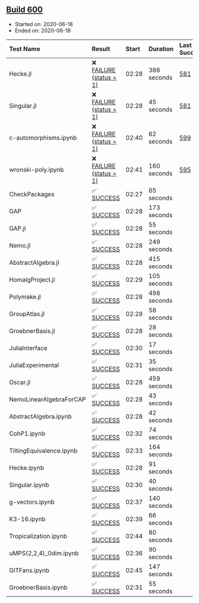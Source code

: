 ## [Build 600](https://oscarci.mathematik.uni-kl.de/job/oscar-julia-1.4/600/)

* Started on: 2020-06-18
* Ended on: 2020-06-18

| Test Name    | Result | Start | Duration | Last Success | First Failure |
|:-------------|:-------|:------|:---------|:-------------|:--------------|
| Hecke.jl | ❌ [FAILURE (status = 1)](https://oscarci.mathematik.uni-kl.de/job/oscar-julia-1.4/600/artifact/logs/build-600/Hecke.jl.log) | 02:28 | 386 seconds | [581](https://oscarci.mathematik.uni-kl.de/job/oscar-julia-1.4/581/) | [582](https://oscarci.mathematik.uni-kl.de/job/oscar-julia-1.4/582/) |
| Singular.jl | ❌ [FAILURE (status = 1)](https://oscarci.mathematik.uni-kl.de/job/oscar-julia-1.4/600/artifact/logs/build-600/Singular.jl.log) | 02:28 | 45 seconds | [581](https://oscarci.mathematik.uni-kl.de/job/oscar-julia-1.4/581/) | [582](https://oscarci.mathematik.uni-kl.de/job/oscar-julia-1.4/582/) |
| c-automorphisms.ipynb | ❌ [FAILURE (status = 1)](https://oscarci.mathematik.uni-kl.de/job/oscar-julia-1.4/600/artifact/logs/build-600/c-automorphisms.ipynb.log) | 02:40 | 62 seconds | [599](https://oscarci.mathematik.uni-kl.de/job/oscar-julia-1.4/599/) | [600](https://oscarci.mathematik.uni-kl.de/job/oscar-julia-1.4/600/) |
| wronski-poly.ipynb | ❌ [FAILURE (status = 1)](https://oscarci.mathematik.uni-kl.de/job/oscar-julia-1.4/600/artifact/logs/build-600/wronski-poly.ipynb.log) | 02:41 | 160 seconds | [595](https://oscarci.mathematik.uni-kl.de/job/oscar-julia-1.4/595/) | [596](https://oscarci.mathematik.uni-kl.de/job/oscar-julia-1.4/596/) |
| CheckPackages | ✅ [SUCCESS](https://oscarci.mathematik.uni-kl.de/job/oscar-julia-1.4/600/artifact/logs/build-600/CheckPackages.log) | 02:27 | 65 seconds |  |  |
| GAP | ✅ [SUCCESS](https://oscarci.mathematik.uni-kl.de/job/oscar-julia-1.4/600/artifact/logs/build-600/GAP.log) | 02:28 | 173 seconds |  |  |
| GAP.jl | ✅ [SUCCESS](https://oscarci.mathematik.uni-kl.de/job/oscar-julia-1.4/600/artifact/logs/build-600/GAP.jl.log) | 02:28 | 55 seconds |  |  |
| Nemo.jl | ✅ [SUCCESS](https://oscarci.mathematik.uni-kl.de/job/oscar-julia-1.4/600/artifact/logs/build-600/Nemo.jl.log) | 02:28 | 249 seconds |  |  |
| AbstractAlgebra.jl | ✅ [SUCCESS](https://oscarci.mathematik.uni-kl.de/job/oscar-julia-1.4/600/artifact/logs/build-600/AbstractAlgebra.jl.log) | 02:28 | 415 seconds |  |  |
| HomalgProject.jl | ✅ [SUCCESS](https://oscarci.mathematik.uni-kl.de/job/oscar-julia-1.4/600/artifact/logs/build-600/HomalgProject.jl.log) | 02:29 | 105 seconds |  |  |
| Polymake.jl | ✅ [SUCCESS](https://oscarci.mathematik.uni-kl.de/job/oscar-julia-1.4/600/artifact/logs/build-600/Polymake.jl.log) | 02:28 | 498 seconds |  |  |
| GroupAtlas.jl | ✅ [SUCCESS](https://oscarci.mathematik.uni-kl.de/job/oscar-julia-1.4/600/artifact/logs/build-600/GroupAtlas.jl.log) | 02:28 | 58 seconds |  |  |
| GroebnerBasis.jl | ✅ [SUCCESS](https://oscarci.mathematik.uni-kl.de/job/oscar-julia-1.4/600/artifact/logs/build-600/GroebnerBasis.jl.log) | 02:28 | 28 seconds |  |  |
| JuliaInterface | ✅ [SUCCESS](https://oscarci.mathematik.uni-kl.de/job/oscar-julia-1.4/600/artifact/logs/build-600/JuliaInterface.log) | 02:30 | 17 seconds |  |  |
| JuliaExperimental | ✅ [SUCCESS](https://oscarci.mathematik.uni-kl.de/job/oscar-julia-1.4/600/artifact/logs/build-600/JuliaExperimental.log) | 02:31 | 35 seconds |  |  |
| Oscar.jl | ✅ [SUCCESS](https://oscarci.mathematik.uni-kl.de/job/oscar-julia-1.4/600/artifact/logs/build-600/Oscar.jl.log) | 02:28 | 459 seconds |  |  |
| NemoLinearAlgebraForCAP | ✅ [SUCCESS](https://oscarci.mathematik.uni-kl.de/job/oscar-julia-1.4/600/artifact/logs/build-600/NemoLinearAlgebraForCAP.log) | 02:28 | 43 seconds |  |  |
| AbstractAlgebra.ipynb | ✅ [SUCCESS](https://oscarci.mathematik.uni-kl.de/job/oscar-julia-1.4/600/artifact/logs/build-600/AbstractAlgebra.ipynb.log) | 02:28 | 42 seconds |  |  |
| CohP1.ipynb | ✅ [SUCCESS](https://oscarci.mathematik.uni-kl.de/job/oscar-julia-1.4/600/artifact/logs/build-600/CohP1.ipynb.log) | 02:32 | 74 seconds |  |  |
| TiltingEquivalence.ipynb | ✅ [SUCCESS](https://oscarci.mathematik.uni-kl.de/job/oscar-julia-1.4/600/artifact/logs/build-600/TiltingEquivalence.ipynb.log) | 02:33 | 164 seconds |  |  |
| Hecke.ipynb | ✅ [SUCCESS](https://oscarci.mathematik.uni-kl.de/job/oscar-julia-1.4/600/artifact/logs/build-600/Hecke.ipynb.log) | 02:28 | 91 seconds |  |  |
| Singular.ipynb | ✅ [SUCCESS](https://oscarci.mathematik.uni-kl.de/job/oscar-julia-1.4/600/artifact/logs/build-600/Singular.ipynb.log) | 02:30 | 40 seconds |  |  |
| g-vectors.ipynb | ✅ [SUCCESS](https://oscarci.mathematik.uni-kl.de/job/oscar-julia-1.4/600/artifact/logs/build-600/g-vectors.ipynb.log) | 02:37 | 140 seconds |  |  |
| K3-16.ipynb | ✅ [SUCCESS](https://oscarci.mathematik.uni-kl.de/job/oscar-julia-1.4/600/artifact/logs/build-600/K3-16.ipynb.log) | 02:39 | 66 seconds |  |  |
| Tropicalization.ipynb | ✅ [SUCCESS](https://oscarci.mathematik.uni-kl.de/job/oscar-julia-1.4/600/artifact/logs/build-600/Tropicalization.ipynb.log) | 02:44 | 80 seconds |  |  |
| uMPS(2,2,4)_0dim.ipynb | ✅ [SUCCESS](https://oscarci.mathematik.uni-kl.de/job/oscar-julia-1.4/600/artifact/logs/build-600/uMPS-2-2-4-_0dim.ipynb.log) | 02:36 | 90 seconds |  |  |
| GITFans.ipynb | ✅ [SUCCESS](https://oscarci.mathematik.uni-kl.de/job/oscar-julia-1.4/600/artifact/logs/build-600/GITFans.ipynb.log) | 02:45 | 147 seconds |  |  |
| GroebnerBasis.ipynb | ✅ [SUCCESS](https://oscarci.mathematik.uni-kl.de/job/oscar-julia-1.4/600/artifact/logs/build-600/GroebnerBasis.ipynb.log) | 02:31 | 55 seconds |  |  |
